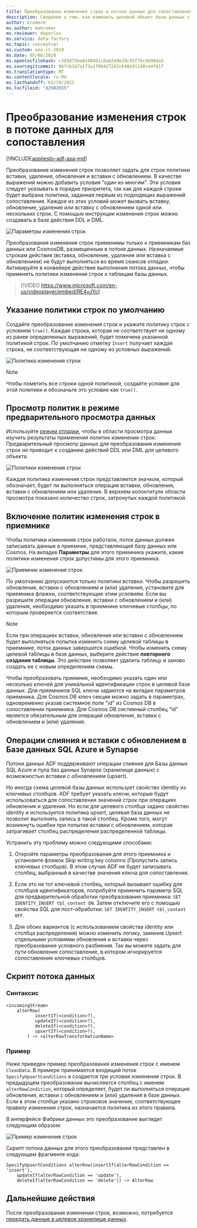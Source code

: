 ```yaml
---
title: Преобразование изменения строк в потоке данных для сопоставления
description: Сведения о том, как изменить целевой объект базы данных с помощью преобразования изменения строк в потоке данных для сопоставления
author: kromerm
ms.author: makromer
ms.reviewer: daperlov
ms.service: data-factory
ms.topic: conceptual
ms.custom: seo-lt-2019
ms.date: 05/06/2020
ms.openlocfilehash: c3858756a0140481c0ab249e29c95f76c4b90da5
ms.sourcegitcommit: 867cb1b7a1f3a1f0b427282c648d411d0ca4f81f
ms.translationtype: MT
ms.contentlocale: ru-RU
ms.lasthandoff: 03/19/2021
ms.locfileid: "82982655"
---
```

# <a name="alter-row-transformation-in-mapping-data-flow"></a>Преобразование изменения строк в потоке данных для сопоставления

[!INCLUDE[appliesto-adf-asa-md](includes/appliesto-adf-asa-md.md)]

Преобразование изменения строк позволяет задать для строк политики вставки, удаления, обновления и вставки с обновлением. В качестве выражений можно добавить условия "один ко многим". Эти условия следует указывать в порядке приоритета, так как для каждой строки будет выбрана политика, заданная первым из подходящих выражений сопоставления. Каждое из этих условий может вызвать вставку, обновление, удаление или вставку с обновлением одной или нескольких строк. С помощью инструкции изменения строк можно создавать в базе действия DDL и DML.

![Параметры изменения строк](media/data-flow/alter-row1.png "Параметры изменения строк")

Преобразования изменения строк применимы только к приемникам баз данных или CosmosDB, размещенным в потоке данных. Назначаемые строкам действия (вставка, обновление, удаление или вставка с обновлением) не будут выполняться во время сеансов отладки. Активируйте в конвейере действие выполнения потока данных, чтобы применить политики изменения строк к таблицам базы данных.

> [!VIDEO https://www.microsoft.com/en-us/videoplayer/embed/RE4vJYc]

## <a name="specify-a-default-row-policy"></a>Указание политики строк по умолчанию

Создайте преобразование изменения строк и укажите политику строк с условием `true()`. Каждая строка, которая не соответствует ни одному из ранее определенных выражений, будет помечена указанной политикой строк. По умолчанию отметку `Insert` получает каждая строка, не соответствующая ни одному из условных выражений.

![Политика изменения строк](media/data-flow/alter-row4.png "Политика изменения строк")

> [!NOTE]
> Чтобы пометить все строки одной политикой, создайте условие для этой политики и обозначьте это условие как `true()`.

## <a name="view-policies-in-data-preview"></a>Просмотр политик в режиме предварительного просмотра данных

Используйте [режим отладки](concepts-data-flow-debug-mode.md), чтобы в области просмотра данных изучить результаты применения политик изменения строк. Предварительный просмотр данных для преобразования изменения строк не приводит к созданию действий DDL или DML для целевого объекта.

![Политики изменения строк](media/data-flow/alter-row3.png "Политики изменения строк")

Каждая политика изменения строк представляется значком, который обозначает, будет ли выполняться операция вставки, обновления, вставки с обновлением или удаления. В верхнем колонтитуле области просмотра показано количество строк, затронутых каждой политикой.

## <a name="allow-alter-row-policies-in-sink"></a>Включение политик изменения строк в приемнике

Чтобы политики изменения строк работали, поток данных должен записывать данные в приемник, представляющий базу данных или Cosmos. На вкладке **Параметры** для этого приемника укажите, какие политики изменения строк допустимы для этого приемника.

![Приемник изменения строк](media/data-flow/alter-row2.png "Приемник изменения строк")

По умолчанию допускаются только политики вставки. Чтобы разрешить обновления, вставки с обновлением и (или) удаления, установите для приемника флажки, соответствующие этим условиям. Если вы разрешите операции обновления, вставки с обновлением и (или) удаления, необходимо указать в приемнике ключевые столбцы, по которым проверяется соответствие.

> [!NOTE]
> Если при операциях вставки, обновления или вставки с обновлением будет выполняться попытка изменить схему целевой таблицы в приемнике, поток данных завершится ошибкой. Чтобы изменить схему целевой таблицы в базе данных, выберите действие **повторного создания таблицы**. Это действие позволяет удалить таблицу и заново создать ее с новым определением схемы.

Чтобы преобразовать приемник, необходимо указать один или несколько ключей для уникальной идентификации строк в целевой базе данных. Для приемников SQL ключи задаются на вкладке параметров приемника. Для Cosmos DB ключ секции можно задать в параметрах, одновременно указав системное поле "id" из Cosmos DB в сопоставлении приемника. Для Cosmos DB системный столбец "id" является обязательным для операций обновления, вставки с обновлением и (или) удаления.

## <a name="merges-and-upserts-with-azure-sql-database-and-synapse"></a>Операции слияния и вставки с обновлением в Базе данных SQL Azure и Synapse

Потоки данных ADF поддерживают операции слияния для Базы данных SQL Azure и пула баз данных Synapse (хранилище данных) с возможностью вставки с обновлением (upsert).

Но иногда схема целевой базы данных использует свойство identity из ключевых столбцов. ADF требует указать ключи, которые будут использоваться для сопоставления значений строк при операциях обновления и удаления. Но если для целевого столбца задано свойство identity и используется политика upsert, целевая база данных не позволит выполнять запись в такой столбец. Кроме того, могут возникнуть ошибки при попытке вставки с обновлением, которая затрагивает столбец распределения распределенной таблицы.

Устранить эту проблему можно следующими способами:

1. Откройте параметры преобразования для этого приемника и установите флажок Skip writing key columns (Пропустить запись ключевых столбцов). В этом случае ADF не будет записывать столбец, выбранный в качестве значения ключа для сопоставления.

2. Если это не тот ключевой столбец, который вызывает ошибку для столбцов идентификаторов, попробуйте применить параметр SQL для предварительной обработки преобразования приемника: ```SET IDENTITY_INSERT tbl_content ON```. Затем отключите его с помощью свойства SQL для пост-обработки: ```SET IDENTITY_INSERT tbl_content OFF```.

3. Для обоих вариантов (с использованием свойства identity или столбца распределения) можно изменить логику, заменив Upsert отдельными условиями обновления и вставки через преобразование условного разбиения. Так вы можете задать для пути обновления сопоставление, в котором игнорируется сопоставление ключевых столбцов.

## <a name="data-flow-script"></a>Скрипт потока данных

### <a name="syntax"></a>Синтаксис

```
<incomingStream>
    alterRow(
           insertIf(<condition>?),
           updateIf(<condition>?),
           deleteIf(<condition>?),
           upsertIf(<condition>?),
        ) ~> <alterRowTransformationName>
```

### <a name="example"></a>Пример

Ниже приведен пример преобразования изменения строк с именем `CleanData`. В примере принимается входящий поток `SpecifyUpsertConditions` и создается три условия изменения строк. В предыдущем преобразовании вычисляется столбец с именем `alterRowCondition`, который определяет, будет ли выполняться операция обновления, вставки с обновлением и (или) удаления в базе данных. Если в этом столбце указано строковое значение, соответствующее правилу изменения строк, назначается политика из этого правила.

В интерфейсе Фабрики данных это преобразование выглядит следующим образом:

![Пример изменения строк](media/data-flow/alter-row4.png "Пример изменения строк")

Скрипт потока данных для этого преобразования представлен в следующем фрагменте кода:

```
SpecifyUpsertConditions alterRow(insertIf(alterRowCondition == 'insert'),
    updateIf(alterRowCondition == 'update'),
    deleteIf(alterRowCondition == 'delete')) ~> AlterRow
```

## <a name="next-steps"></a>Дальнейшие действия

После преобразования изменения строк, возможно, потребуется [передать данные в целевое хранилище данных](data-flow-sink.md).
